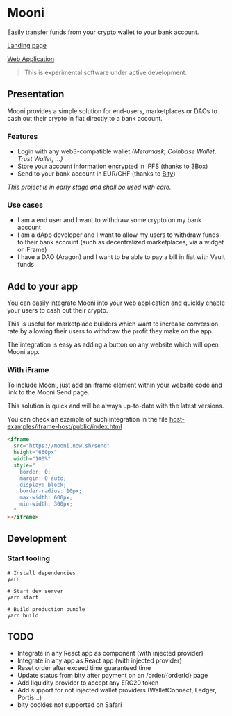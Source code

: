 # Mooni

Easily transfer funds from your crypto wallet to your bank account.

[Landing page](https://mooni.launchaco.com)

[Web Application](https://mooni.now.sh)

> This is experimental software under active development.

## Presentation

Mooni provides a simple solution for end-users, marketplaces or DAOs to cash out their crypto in fiat directly to a bank account.

### Features
- Login with any web3-compatible wallet *(Metamask, Coinbase Wallet, Trust Wallet, ...)*
- Store your account information encrypted in IPFS (thanks to [3Box](https://3box.io))
- Send to your bank account in EUR/CHF (thanks to [Bity](https://bity.com))


*This project is in early stage and shall be used with care.*

### Use cases
- I am a end user and I want to withdraw some crypto on my bank account
- I am a dApp developer and I want to allow my users to withdraw funds to their bank account (such as decentralized marketplaces, via a widget or iFrame)
- I have a DAO (Aragon) and I want to be able to pay a bill in fiat with Vault funds

## Add to your app

You can easily integrate Mooni into your web application and quickly enable your users to cash out their crypto.

This is useful for marketplace builders which want to increase conversion rate by allowing their users to withdraw the profit they make on the app.

The integration is easy as adding a button on any website which will open Mooni app.

### With iFrame

To include Mooni, just add an iframe element within your website code and link to the Mooni Send page.

This solution is quick and will be always up-to-date with the latest versions.

You can check an example of such integration in the file [host-examples/iframe-host/public/index.html](host-examples/iframe-host/public/index.html)

```html
<iframe
  src="https://mooni.now.sh/send"
  height="660px"
  width="100%"
  style="
    border: 0;
    margin: 0 auto;
    display: block;
    border-radius: 10px;
    max-width: 600px;
    min-width: 300px;
  "
></iframe>
```

## Development

### Start tooling

```
# Install dependencies
yarn

# Start dev server
yarn start

# Build production bundle
yarn build
```

## TODO

- Integrate in any React app as component (with injected provider)
- Integrate in any app as React app (with injected provider)
- Reset order after exceed time guaranteed time
- Update status from bity after payment on an /order/{orderId} page
- Add liquidity provider to accept any ERC20 token
- Add support for not injected wallet providers (WalletConnect, Ledger, Portis...)
- bity cookies not supported on Safari
